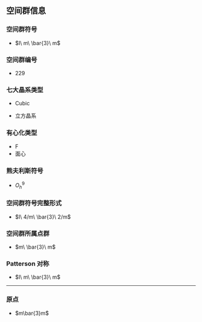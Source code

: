 

## 空间群信息

### 空间群符号

- $I\ m\ \bar{3}\ m$

### 空间群编号

-  229

### 七大晶系类型

- Cubic

- 立方晶系

### 有心化类型

- F
- 面心

### 熊夫利斯符号

- $O_h^{9}$

### 空间群符号完整形式

- $I\ 4/m\ \bar{3}\ 2/m$

### 空间群所属点群

- $m\ \bar{3}\ m$

### Patterson 对称

- $I\ m\ \bar{3}\ m$

---

### 原点

- $m\bar{3}m$